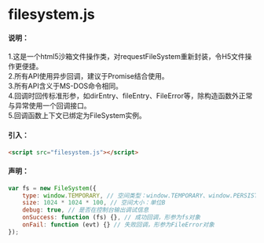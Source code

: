 # filesystem.js
#### 说明：
1.这是一个html5沙箱文件操作类，对requestFileSystem重新封装，令H5文件操作更便捷。<br>
2.所有API使用异步回调，建议于Promise结合使用。<br>
3.所有API含义于MS-DOS命令相同。<br>
4.回调时回传标准形参，如dirEntry、fileEntry、FileError等，除构造函数外正常与异常使用一个回调接口。<br>
5.回调函数上下文已绑定为FileSystem实例。
#### 引入：
```html
<script src="filesystem.js"></script>
```
#### 声明：
```javascript
var fs = new FileSystem({
    type: window.TEMPORARY, // 空间类型：window.TEMPORARY、window.PERSISTENT
    size: 1024 * 1024 * 100, // 空间大小：单位B
    debug: true, // 是否在控制台输出调试信息
    onSuccess: function (fs) {}, // 成功回调，形参为fs对象
    onFail: function (evt) {} // 失败回调，形参为FileError对象
});
```
